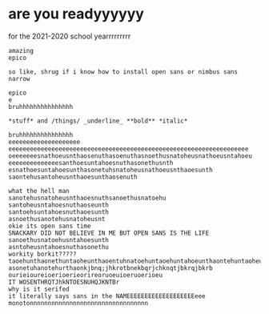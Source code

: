 
# are you readyyyyyy

for the 2021-2020 school yearrrrrrrrr


    amazing
    epico   

    so like, shrug if i know how to install open sans or nimbus sans narrow

    epico
    e
    bruhhhhhhhhhhhhhhh

    *stuff* and /things/ _underline_ **bold** *italic*

    bruhhhhhhhhhhhhhhh
    eeeeeeeeeeeeeeeeeeee
    eeeeeeeeeeeeeeeeeeeeeeeeeeeeeeeeeeeeeeeeeeeeeeeeeeeeeeeeeeeeeeeeeee
    oeeeeeeesnathoeusnthaosenuthasoenuthasnoethusnatoheusnathoeusntahoeu
    eeeeeeeeeeeeeesanthoesuntahoesnuthasonethusnth
    esnathoesuntahoesunthasonetuhsnatoheusnathoeusnthaoesunth
    saontehusantoheusnthaoesunthaosenuth

    what the hell man
    sanotehusnatoheusnthaoesnuthsanoethusnatoehu
    santoheusntahoesnuthaoseunth
    santoehsuntahoesnuthaoesunth
    asnoethusanotehusnatoheusnt
    okie its open sans time
    SNACKARY DID NOT BELIEVE IN ME BUT OPEN SANS IS THE LIFE 
    sanoethusnatoehusntahoesunth
    asntoheusntahoesnuthasonethu
    workity borkit?????
    taoehunthaonethuntaoheunthaoentuhnatoehuntaoehuntahoeunthaontehuntaoheunthaeounth
    asonetuhanotehurthaonkjbnq;jhkrotbnekbqrjchknqtjbkrqjbkrb
    ourieioureioerioerieorireoruoeuioeruoerioeu
    IT WOSENTHRQTJhkNTOESNUHQJKNTBr
    why is it serifed 
    it literally says sans in the NAMEEEEEEEEEEEEEEEEEEEeee
    monotonnnnnnnnnnnnnnnnnnnnnnnnnnnnnnnnn
